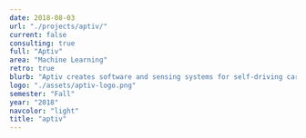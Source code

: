 ```yaml
---
date: 2018-08-03
url: "./projects/aptiv/"
current: false
consulting: true
full: "Aptiv"
area: "Machine Learning"
retro: true
blurb: "Aptiv creates software and sensing systems for self-driving cars. We developed models to learn the state of the driver and its environment."
logo: "./assets/aptiv-logo.png"
semester: "Fall"
year: "2018"
navcolor: "light"
title: "aptiv"
---
```


